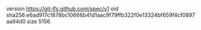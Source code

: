 version https://git-lfs.github.com/spec/v1
oid sha256:e6ad917c1878bc10666b41d1aac9f79ffb322f0e13324bf659f4cf0897aa94d0
size 5156
